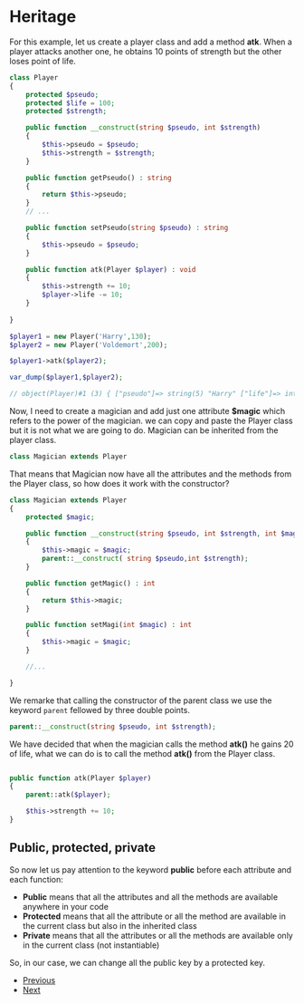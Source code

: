 # Heritage

For this example, let us create a player class and add a method **atk**. When a player attacks another one, he obtains 10 points of strength but the other loses point of life.

```php
class Player
{
    protected $pseudo;
    protected $life = 100;
    protected $strength;

    public function __construct(string $pseudo, int $strength)
    {
        $this->pseudo = $pseudo;
        $this->strength = $strength;
    }

    public function getPseudo() : string
    {
        return $this->pseudo;
    }
    // ...

    public function setPseudo(string $pseudo) : string
    {
        $this->pseudo = $pseudo;
    }

    public function atk(Player $player) : void
    {
        $this->strength += 10;
        $player->life -= 10; 
    }
    
}

```

```php
$player1 = new Player('Harry',130);
$player2 = new Player('Voldemort',200);

$player1->atk($player2);

var_dump($player1,$player2);

// object(Player)#1 (3) { ["pseudo"]=> string(5) "Harry" ["life"]=> int(100) ["strength"]=> int(140) } object(Player)#2 (3) { ["pseudo"]=> string(9) "Voldemort" ["life"]=> int(90) ["strength"]=> int(200) }

```

Now, I need to create a magician and add just one attribute **$magic** which refers to the power of the magician. we can copy and paste the Player class but it is not what we are going to do. Magician can be inherited from the player class.

```php
class Magician extends Player
```

That means that Magician now have all the attributes and the methods from the Player class, so how does it work with the constructor?

```php
class Magician extends Player
{
    protected $magic;

    public function __construct(string $pseudo, int $strength, int $magic)
    {
        $this->magic = $magic;
        parent::__construct( string $pseudo,int $strength);
    }

    public function getMagic() : int
    {
        return $this->magic;
    }

    public function setMagi(int $magic) : int
    {
        $this->magic = $magic;
    }

    //...

}
```

We remarke that calling the constructor of the parent class we use the keyword ```parent``` fellowed by three double points.

```php
parent::__construct(string $pseudo, int $strength);
```

We have decided that when the magician calls the method **atk()** he gains 20 of life, what we can do is to call the method **atk()** from the Player class. 

```php

public function atk(Player $player)
{
    parent::atk($player);

    $this->strength += 10;
}

```


## Public, protected, private

So now let us pay attention to the keyword **public** before each attribute and each function: 
- **Public** means that all the attributes and all the methods are available anywhere in your code
- **Protected** means that all the attribute or all the method are available in the current class but also in the inherited class
- **Private** means that all the attributes or all the methods are available only in the current class (not instantiable)

So, in our case, we can change all the public key by a protected key.

- [Previous](../03.methods/readme.md)
- [Next](../05.abstract/readme.md)